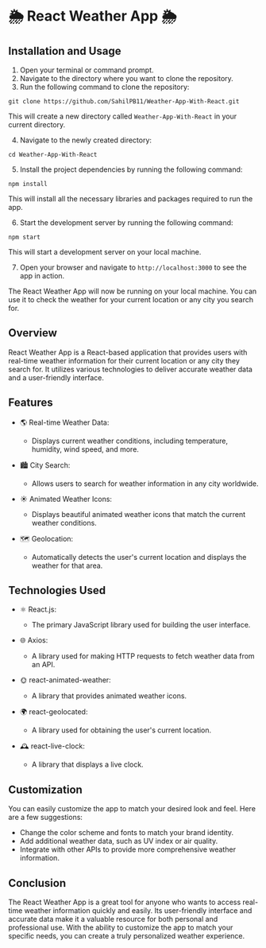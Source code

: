 # 🌦️ React Weather App 🌦️

## Installation and Usage

1. Open your terminal or command prompt.
2. Navigate to the directory where you want to clone the repository.
3. Run the following command to clone the repository:

```
git clone https://github.com/SahilPB11/Weather-App-With-React.git
```

This will create a new directory called `Weather-App-With-React` in your current directory.

4. Navigate to the newly created directory:

```
cd Weather-App-With-React
```

5. Install the project dependencies by running the following command:

```
npm install
```

This will install all the necessary libraries and packages required to run the app.

6. Start the development server by running the following command:

```
npm start
```

This will start a development server on your local machine.

7. Open your browser and navigate to `http://localhost:3000` to see the app in action.

The React Weather App will now be running on your local machine. You can use it to check the weather for your current location or any city you search for.

## Overview

React Weather App is a React-based application that provides users with real-time weather information for their current location or any city they search for. It utilizes various technologies to deliver accurate weather data and a user-friendly interface.

## Features

- 🌎 Real-time Weather Data:

  - Displays current weather conditions, including temperature, humidity, wind speed, and more.

- 🏙️ City Search:

  - Allows users to search for weather information in any city worldwide.

- ☀️ Animated Weather Icons:

  - Displays beautiful animated weather icons that match the current weather conditions.

- 🗺️ Geolocation:
  - Automatically detects the user's current location and displays the weather for that area.

## Technologies Used

- ⚛️ React.js:

  - The primary JavaScript library used for building the user interface.

- 🌐 Axios:

  - A library used for making HTTP requests to fetch weather data from an API.

- 🌞 react-animated-weather:

  - A library that provides animated weather icons.

- 🌍 react-geolocated:

  - A library used for obtaining the user's current location.

- 🕰️ react-live-clock:
  - A library that displays a live clock.

## Customization

You can easily customize the app to match your desired look and feel. Here are a few suggestions:

- Change the color scheme and fonts to match your brand identity.
- Add additional weather data, such as UV index or air quality.
- Integrate with other APIs to provide more comprehensive weather information.

## Conclusion

The React Weather App is a great tool for anyone who wants to access real-time weather information quickly and easily. Its user-friendly interface and accurate data make it a valuable resource for both personal and professional use. With the ability to customize the app to match your specific needs, you can create a truly personalized weather experience.
